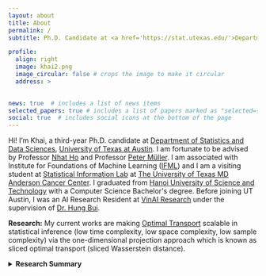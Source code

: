 ```yaml
---
layout: about
title: About
permalink: /
subtitle: Ph.D. Candidate at <a href='https://stat.utexas.edu/'>Department of Statistics and Data Sciences</a>, <a href='https://www.utexas.edu/'>University of Texas at Austin</a> 

profile:
  align: right
  image: khai2.png
  image_circular: false # crops the image to make it circular
  address: >
   

news: true  # includes a list of news items
selected_papers: true # includes a list of papers marked as "selected={true}"
social: true  # includes social icons at the bottom of the page
---
```


Hi! I’m Khai, a third-year Ph.D. candidate at [Department of Statistics and Data Sciences](https://stat.utexas.edu/), [University of Texas at Austin](https://www.utexas.edu/). I am fortunate to be advised by Professor [Nhat Ho](https://nhatptnk8912.github.io/) and Professor 
[Peter Müller](https://www.ma.utexas.edu/component/cobalt/item/15-mathematics/364-mueller-peter?Itemid=1259). I am associated with Institute for Foundations of Machine Learning ([IFML](https://www.ifml.institute/)) and I am a visiting student at [Statistical Information Lab](https://odin.mdacc.tmc.edu/~wwang7/people.html) at [The University of Texas MD Anderson Cancer Center](https://www.mdanderson.org/). I graduated from  [Hanoi University of Science and Technology](https://soict.hust.edu.vn/) with a Computer Science Bachelor's degree.
Before joining UT Austin, I was an AI Research Resident at [VinAI Research](http://www.vinai.io) under the supervision of [Dr. Hung Bui](https://sites.google.com/site/buihhung/).



**Research:** My current works are making [Optimal Transport](https://en.wikipedia.org/wiki/Transportation_theory_(mathematics)) scalable in statistical inference (low time complexity, low space complexity, low sample complexity) via the one-dimensional projection approach which is known as sliced optimal transport (sliced Wasserstein distance). 

<details>
<summary> <b> Research Summary</b></summary>
<br>
My works focus on three aspects of the SW distance:
<br>
<br>
<b> <i>Slicing distributions.</i></b> The vanilla sliced Wasserstein (SW) distance naively treats all one-dimensional projections the same and independently by using the uniform distribution over projecting directions. To improve and generalize the SW, I propose to search for the best distribution over projecting distributions (or the slicing distribution) which can maximize the expected projected distance. 
In particular, a regularized implicit family of distributions is introduced in <a href="https://arxiv.org/pdf/2002.07367.pdf">[ICLR'21]</a> and  explicit families (von Mises-Fisher and Power Spherical) are introduced in <a href="https://arxiv.org/pdf/2010.01787.pdf">[ICLR'21]</a>. Moreover, I introduce the usage of
amortized optimization to predict the optimal slicing distribution given two input probability measures in the setting which has various pairs of probability measures in <a href="https://arxiv.org/pdf/2203.13417.pdf">[NeurIPS'22]</a> and <a href="https://arxiv.org/pdf/2301.04791.pdf">[ICML'23]</a>. To enhance further the quality of projecting directions, I break the independence between them by imposing the first order Markov structure in <a href="https://arxiv.org/pdf/2301.03749.pdf">[NeurIPS'23]</a>. 
To avoid unstable optimization and model misspecification in designing slicing model, I propose the energy-based slicing distribution  that is parameter-free and has the density proportional to an energy function of the projected one-dimensional Wasserstein distance in <a href="https://arxiv.org/pdf/2304.13586.pdf">[NeurIPS'23]</a>. To push forward further the optimization-free direction, I propose the random-path projecting direction in <a href="https://arxiv.org/pdf/2401.15889.pdf">[Arxiv'24]</a>.
<br>
<br>
<b> <i>Projecting operators.</i></b> The vanilla sliced Wasserstein distance utilizes the Radon Transform as the projecting operator. The Radon Transform simply takes the inner product between the supports of a probability measure
and  a projecting direction as the supports of the one-dimensional projected probability measure. To generalize the projecting operator to tensor spaces, I use the convolution operator to project probability measures over tensors to one-dimension in <a href="https://arxiv.org/pdf/2204.01188.pdf">[NeurIPS'22]</a>. In addition, I connect deep learning (neural networks) techniques to sliced Wasserstein by proposing Overaparameterized Radon Transform and Hierarchical Radon Transform in <a href="https://arxiv.org/pdf/2209.13570.pdf">[ICLR'23]]</a>. 
<br>
<br>
<b> <i>Numerical approximation.</i></b>  The SW distance is usually estimated by Monte Carlo integration due to the intractable expectation with respect to the slicing distribution. To reduce the variance of the Monte Carlo estimator,
I first propose control variates which are based on the closed-form of the Wasserstein-2 distance between two Gaussians in <a href="https://arxiv.org/pdf/2305.00402.pdf">[ICLR'24]</a>. Importantly, the proposed control variates have linear time complexity and space complexity. In addition, I propose to use low-discrepancy sequences on the sphere (Quasi-Monte Carlo) to approximate sliced Wasserstein in <a href="https://arxiv.org/pdf/2309.11713.pdf">[ICLR'24]</a>. Moreover, we propose Randomized Quasi-sliced Wasserstein, an unbiased estimation of sliced Wasserstein which are based on randomizing low-discrepancy sequences.
<br>
<br>
Moreover, I aim to push forward the <b> <i>application</i></b> of optimal transport, Wasserstein distance, and sliced Wasserstein distance in probabilistic Machine Learning models such as  point-clouds applications <a href="https://arxiv.org/pdf/2301.04791.pdf">[ICML'23]</a>, 3D mesh deformation <a href="https://arxiv.org/pdf/2305.17555.pdf">[ICLR'24]</a>, generative models (GANs, Diffusion Models) <a href="https://arxiv.org/pdf/2203.13417.pdf">[NeurIPS'22]</a> <a href="https://arxiv.org/pdf/2401.15889.pdf">[Arxiv'24]</a>, domain adaptation <a href="https://proceedings.mlr.press/v162/nguyen22d/nguyen22d.pdf">[ICML'22]</a>, <a href="https://proceedings.mlr.press/v162/nguyen22e/nguyen22e.pdf">[ICML'22]</a>, multimodal representation learning <a href="https://openreview.net/pdf?id=l60EM8md3t">[ICLR'24]</a>, 3D shape correspondence learning <a href="https://openreview.net/pdf?id=lz8a6ThNOi">[CVPR'24]</a>, and other tasks that need to deal with probability measures.
</details>
<br>